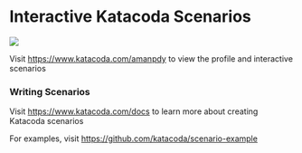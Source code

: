 # Interactive Katacoda Scenarios

[![](http://shields.katacoda.com/katacoda/amanpdy/count.svg)](https://www.katacoda.com/amanpdy "Get your profile on Katacoda.com")

Visit https://www.katacoda.com/amanpdy to view the profile and interactive scenarios

### Writing Scenarios
Visit https://www.katacoda.com/docs to learn more about creating Katacoda scenarios

For examples, visit https://github.com/katacoda/scenario-example
